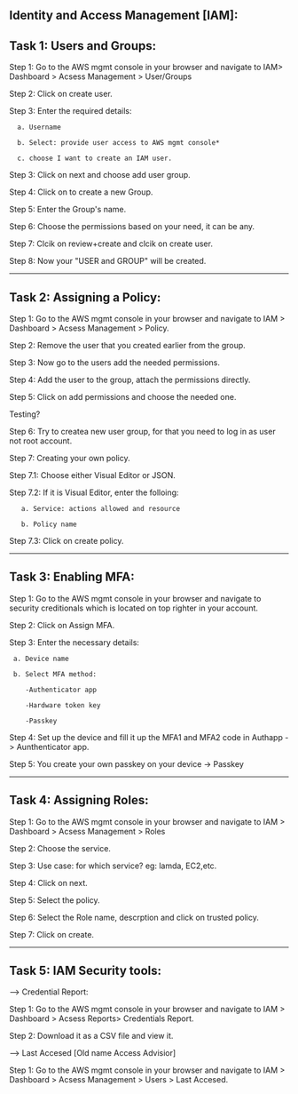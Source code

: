 Identity and Access Management [IAM]:
-----------------------------------------------------------------------------------------------------------------------------------------------------------------

Task 1: Users and Groups:
-------------------------

Step 1: Go to the AWS mgmt console in your browser and navigate to IAM> Dashboard > Acsess Management > User/Groups

Step 2: Click on create user.

Step 3: Enter the required details:

      a. Username

      b. Select: provide user access to AWS mgmt console*

      c. choose I want to create an IAM user.

Step 3: Click on next and choose add user group.

Step 4: Click on to create a new Group.

Step 5: Enter the Group's name.

Step 6: Choose the permissions based on your need, it can be any.

Step 7: Clcik on review+create and clcik on create user.

Step 8: Now your "USER and GROUP" will be created.

------------------------------------------------------------------------------------------------------------------------------------------------------------------

Task 2: Assigning a Policy:
---------------------------

Step 1: Go to the AWS mgmt console in your browser and navigate to IAM > Dashboard > Acsess Management > Policy.

Step 2: Remove the user that you created earlier from the group.

Step 3: Now go to the users add the needed permissions.

Step 4: Add the user to the group, attach the permissions directly.

Step 5: Click on add permissions and choose the needed one.

Testing?

Step 6: Try to createa new user group, for that you need to log in as user not root account.

Step 7: Creating your own policy.

Step 7.1: Choose either Visual Editor or JSON.

Step 7.2: If it is Visual Editor, enter the folloing:

       a. Service: actions allowed and resource 

       b. Policy name

Step 7.3: Click on create policy.

------------------------------------------------------------------------------------------------------------------------------------------------------------------

Task 3: Enabling MFA:
--------------------

Step 1: Go to the AWS mgmt console in your browser and navigate to security creditionals which is located on top righter in your account.

Step 2: Click on Assign MFA.

Step 3: Enter the necessary details:

     a. Device name

     b. Select MFA method:

        -Authenticator app

        -Hardware token key

        -Passkey

Step 4: Set up the device and fill it up the MFA1 and MFA2 code in Authapp -> Aunthenticator app.

Step 5: You create your own passkey on your device -> Passkey

------------------------------------------------------------------------------------------------------------------------------------------------------------------

Task 4: Assigning Roles:
------------------------

Step 1: Go to the AWS mgmt console in your browser and navigate to IAM > Dashboard > Acsess Management > Roles

Step 2: Choose the service.

Step 3: Use case: for which service? eg: lamda, EC2,etc.

Step 4: Click on next.

Step 5: Select the policy.

Step 6: Select the Role name, descrption and click on trusted policy.

Step 7: Click on create.

------------------------------------------------------------------------------------------------------------------------------------------------------------------

Task 5: IAM Security tools:
---------------------------
--> Credential Report:

Step 1: Go to the AWS mgmt console in your browser and navigate to IAM > Dashboard > Acsess Reports> Credentials Report.

Step 2: Download it as a CSV file and view it.

--> Last Accesed [Old name Access Advisior]

Step 1: Go to the AWS mgmt console in your browser and navigate to IAM > Dashboard > Acsess Management > Users > Last Accesed.
